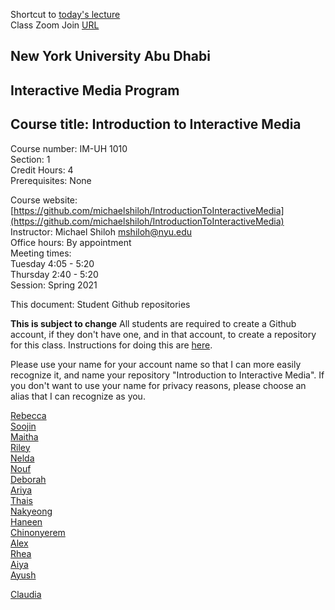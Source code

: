 Shortcut to [today's lecture](lectureNotes.md/#todays-lecture)    
Class Zoom Join [URL](https://nyu.zoom.us/j/91294673706)  

## New York University Abu Dhabi    
## Interactive Media Program    
## Course title: Introduction to Interactive Media  
Course number: IM-UH 1010   
Section: 1    
Credit Hours: 4         
Prerequisites: None       

Course website: [https://github.com/michaelshiloh/IntroductionToInteractiveMedia](https://github.com/michaelshiloh/IntroductionToInteractiveMedia)      
Instructor: Michael Shiloh mshiloh@nyu.edu    
Office hours: By appointment  
Meeting times:        
Tuesday 4:05 - 5:20  
Thursday 2:40 - 5:20  
Session: Spring 2021       

This document: Student Github repositories

**This is subject to change**
All students are required to create a Github account, if they don't have one,
and in that account, to create a repository for this class. Instructions for
doing this are
[here](https://github.com/michaelshiloh/resourcesForClasses#github-resources).

Please use your name for your account name so that I can more easily recognize
it, and name your repository "Introduction to Interactive Media". If you don't
want to use your name for privacy reasons, please choose an alias that I can
recognize as you.

[Rebecca](https://github.com/rebecca1230/IntrotoIM)  
[Soojin](https://github.com/Soojin-Lee0819/IntrotoIM)  
[Maitha](https://github.com/maithaalghfeli/IntroToInteractiveMedia)  
[Riley](https://github.com/RilleyHa/Introduction-to-Interactive-Media)  
[Nelda](https://github.com/neldajohn/INTRO_TO_IM)  
[Nouf](https://github.com/NoufAlnuaimi/IntrotoIM)  
[Deborah](https://github.com/deborah-74/IntrotoIM)  
[Ariya](https://github.com/ariyachlt/Intro_IM)   
[Thais]( https://github.com/ThaisAlvarenga/IntroToIM)  
[Nakyeong](https://github.com/nakyeongahn/IntrotoIM)  
[Haneen](https://github.com/haneenfathy/IntroToIM )    
[Chinonyerem](https://github.com/ChinoUkaegbu/IntrotoIM)  
[Alex](https://github.com/fyk211/Intro-to-IM)  
[Rhea](https://github.com/Rhea-Braithwaite/IntrotoIM.git)  
[Aiya](https://github.com/Sartbayeva/IntrotoIM)  
[Ayush](https://github.com/discoverayushnp/nyuad-intro-to-im)  

[Claudia](https://github.com/clauneumannv/introtoim)  
